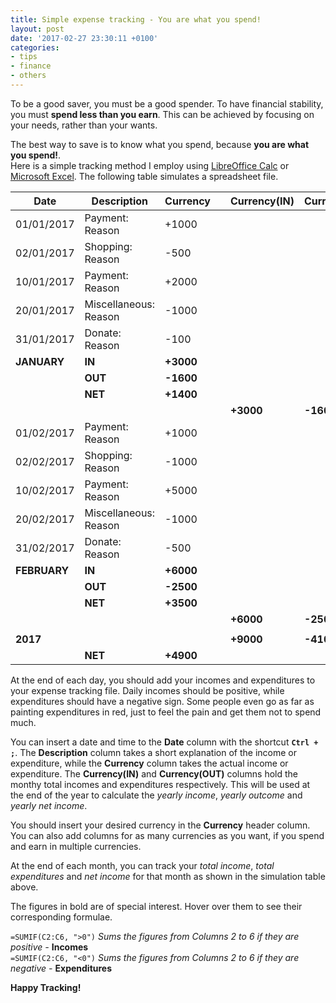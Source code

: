 ```yaml
---
title: Simple expense tracking - You are what you spend!
layout: post
date: '2017-02-27 23:30:11 +0100'
categories:
- tips
- finance
- others
---
```


To be a good saver, you must be a good spender.
To have financial stability, you must **spend less than you earn**.
This can be achieved by focusing on your needs, rather than your wants.

The best way to save is to know what you spend, because  **you are what you spend!**.  
Here is a simple tracking method I employ using [LibreOffice Calc](https://en.wikipedia.org/wiki/LibreOffice_Calc) or [Microsoft Excel](https://en.wikipedia.org/wiki/Microsoft_Excel).
The following table simulates a spreadsheet file.

<table class="table table-bordered  table-hover table-condensed">
    <thead>
      <tr>
        <th title="A1">Date</th>
        <th title="B">Description</th>
        <th title="C">Currency</th>
				<th title="D"></th>
				<th title="E">Currency(IN)</th>
				<th title="F">Currency(OUT)</th>
      </tr>
    </thead>
    <tbody>
      <tr>
        <td title="2">01/01/2017	</td>
        <td>Payment: Reason</td>
        <td>+1000</td>
				<td></td>
				<td></td>
				<td></td>
      </tr>
      <tr>
        <td title="3">02/01/2017</td>
        <td>Shopping: Reason</td>
        <td>-500</td>
				<td></td>
				<td></td>
				<td></td>
      </tr>
      <tr>
        <td title="4">10/01/2017</td>
        <td>Payment: Reason</td>
        <td>+2000</td>
				<td></td>
				<td></td>
				<td></td>
      </tr>
			<tr>
        <td title="5">20/01/2017</td>
        <td>Miscellaneous: Reason</td>
        <td>-1000</td>
				<td></td>
				<td></td>
				<td></td>
      </tr>
			<tr>
        <td title="6">31/01/2017</td>
        <td>Donate: Reason</td>
        <td>-100</td>
				<td></td>
				<td></td>
				<td></td>
      </tr>
			<tr>
        <td title="7"><b>JANUARY</b></td>
        <td><b>IN</b></td>
        <td title="=SUMIF(C2:C6, '>0')"><b>+3000</b></td>
				<td></td>
				<td></td>
				<td></td>
      </tr>
			<tr>
        <td title="8"></td>
        <td><b>OUT</b></td>
        <td title="=SUMIF(C2:C6, '<0')"><b>-1600</b></td>
				<td></td>
				<td></td>
				<td></td>
      </tr>
			<tr>
        <td title="9"></td>
        <td><b>NET</b></td>
        <td title="=(C7+C8)"><b>+1400</b></td>
				<td></td>
				<td></td>
				<td></td>
      </tr>
			<tr>
        <td title="10"></td>
        <td></td>
        <td></td>
				<td></td>
				<td title="=SUMIF(C2:C6, '>0')"><b>+3000</b></td>
				<td title="=SUMIF(C2:C6, '<0')"><b>-1600</b></td>
      </tr>
			<tr>
        <td title="11">01/02/2017</td>
        <td>Payment: Reason</td>
        <td>+1000</td>
				<td></td>
				<td></td>
				<td></td>
      </tr>
			<tr>
        <td title="12">02/02/2017</td>
        <td>Shopping: Reason</td>
        <td>-1000</td>
				<td></td>
				<td></td>
				<td></td>
      </tr>
			<tr>
        <td title="13">10/02/2017</td>
        <td>Payment: Reason</td>
        <td>+5000</td>
				<td></td>
				<td></td>
				<td></td>
      </tr>
			<tr>
        <td title="14">20/02/2017</td>
        <td>Miscellaneous: Reason</td>
        <td>-1000</td>
				<td></td>
				<td></td>
				<td></td>
      </tr>
			<tr>
        <td title="15">31/02/2017</td>
        <td>Donate: Reason</td>
        <td>-500</td>
				<td></td>
				<td></td>
				<td></td>
      </tr>
			<tr>
        <td title="16"><b>FEBRUARY</b></td>
        <td><b>IN</b></td>
        <td title="=SUMIF(C11:C15, '>0')"><b>+6000</b></td>
				<td></td>
				<td></td>
				<td></td>
      </tr>
			<tr>
        <td title="17"></td>
        <td><b>OUT</b></td>
        <td title="=SUMIF(C11:C15, '<0')"><b>-2500</b></td>
				<td></td>
				<td></td>
				<td></td>
      </tr>
			<tr>
        <td title="18"></td>
        <td><b>NET</b></td>
        <td title="=(C16+C17)"><b>+3500</b></td>
				<td></td>
				<td></td>
				<td></td>
      </tr>
			<tr>
        <td title="19"></td>
        <td></td>
        <td></td>
				<td></td>
				<td title="=SUMIF(C11:C15, '>0')"><b>+6000</b></td>
				<td title="=SUMIF(C11:C15, '<0')"><b>-2500</b></td>
      </tr>
			<tr>
        <td title="20"></td>
        <td></td>
        <td></td>
				<td></td>
				<td></td>
				<td></td>
      </tr>
			<tr>
        <td title="21"><b>2017</b></td>
        <td></td>
        <td></td>
				<td></td>
				<td title="=SUM(E2:E19)"><b>+9000</b></td>
				<td title="=SUM(F2:F19)"><b>-4100</b></td>
      </tr>
			<tr>
        <td title="22"></td>
        <td><b>NET</b></td>
        <td title="=SUM(E21:F21)"><b>+4900</b></td>
				<td></td>
				<td></td>
				<td></td>
      </tr>
    </tbody>
  </table>


 
At the end of each day, you should add your incomes and expenditures to your expense tracking file. Daily incomes should be positive, while expenditures should have a negative sign. Some people even go as far as painting expenditures in red, just to feel the pain and get them not to spend much.

You can insert a date and time  to the **Date** column with the shortcut  **`Ctrl + ;`**.  The **Description** column takes a short explanation of the income or expenditure, while the **Currency** column takes the actual income or expenditure. The **Currency(IN)** and **Currency(OUT)**  columns hold the monthy total incomes and expenditures respectively. This will be used at the end of the year to calculate the *yearly income*, *yearly outcome*  and *yearly net income*. 

You should insert your desired currency in the **Currency** header column. You can also add columns for as many currencies as you want, if you spend and earn in multiple currencies.

At the end of each month, you can track your *total income*, *total expenditures* and *net income* for that month as shown in the simulation table above.

The figures in bold are of special interest.
Hover over them to see their corresponding formulae.

`=SUMIF(C2:C6, ">0")` *Sums the figures from Columns 2 to 6 if they are positive -* **Incomes**  
`=SUMIF(C2:C6, "<0")` *Sums the figures from Columns 2 to 6 if they are negative -* **Expenditures**  

**Happy Tracking!**

